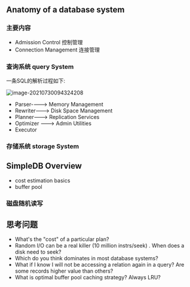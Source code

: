 ## Anatomy of a database system

### 主要内容

+ Admission Control 控制管理
+ Connection Management 连接管理

### 查询系统 query System

一条SQL的解析过程如下:

![image-20210730094324208](D:\CS-openCourse\MIT6.830Notes\LC\SQL解析过程.JPG)

+ Parser----> Memory Management
+ Rewriter---> Disk Space Management
+ Planner--->  Replication Services
+ Optimizer --->  Admin Utilities
+ Executor

### 存储系统 storage System

## SimpleDB Overview

+ cost estimation basics
+  buffer pool

### 磁盘随机读写

## 思考问题

+ What's the "cost" of a particular plan?
+ Random I/O can be a real killer (10 million instrs/seek) . When does a disk need to seek?
+ Which do you think dominates in most database systems?
+ What if I know I will not be accessing a relation again in a query? Are some records higher value than others?
+ What is optimal buffer pool caching strategy? Always LRU?